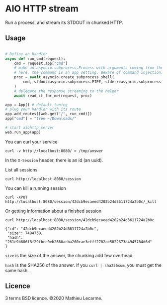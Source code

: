 AIO HTTP stream
===============

Run a process, and stream its STDOUT in chunked HTTP.

Usage
-----



```python

# Define an handler
async def run_cmd(request):
    cmd = request.app["cmd"]
    # make an asyncio.subprocess.Process with arguments coming from the request.
    # here, the command is an app setting. Beware of command injection, it hurts
    proc = await asyncio.create_subprocess_shell(
        cmd, stdout=asyncio.subprocess.PIPE, stderr=asyncio.subprocess.PIPE
    )
    # delegate the response streaming to the helper
    await read_it_for_me(request, proc)

app = App() # default tuning
# plug your handler with its route
app.add_routes([web.get("/", run_cmd)])
app["cmd"] = "tree ~/Downloads/"

# start aiohttp server
web.run_app(app)
```

You can curl your service
```
curl -v http://localhost:8080/ > /tmp/answer
```

In the `X-Session` header, there is an id (an uuid).

List all sessions

```
curl http://localhost:8080/session
```

You can kill a running session

```
curl -XPUT  http://localhost:8080/session/42dcb9ecaeed4202b24d3611724a2b0c/_kill
```

Or getting information about a finished session
```
curl http://localhost:8080/session/42dcb9ecaeed4202b24d3611724a2b0c

{"id": "42dcb9ecaeed4202b24d3611724a2b0c",
 "size": 7484738,
 "hash": "261c9b606f8f29fbcc0eb2660acba260cae3efff2702ce5022673a4945784d6d"
}
```

`size` is the size of the answer, the chunking add few overhead.

`hash` is the SHA256 of the answer. If you `curl | sha256sum`, you must get the same hash.


Licence
-------

3 terms BSD licence. ©2020 Mathieu Lecarme.
